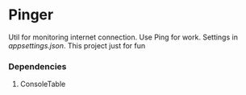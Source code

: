 # Pinger
Util for monitoring internet connection. Use Ping for work.
Settings in *appsettings.json*.
This project just for fun
### Dependencies
1. ConsoleTable
